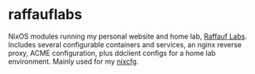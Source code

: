 # raffauflabs
NixOS modules running my personal website and home lab, [Raffauf Labs](https://raffauflabs.com). Includes several configurable containers and services, an nginx reverse proxy, ACME configuration, plus ddclient configs for a home lab environment. Mainly used for my [nixcfg](https://github.com/alyraffauf/nixcfg).